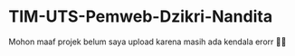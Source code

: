 # TIM-UTS-Pemweb-Dzikri-Nandita

Mohon maaf projek belum saya upload karena masih ada kendala erorr 🙏🏻

